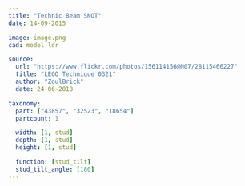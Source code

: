 ```yaml
---
title: "Technic Beam SNOT"
date: 14-09-2015

image: image.png
cad: model.ldr

source:
  url: "https://www.flickr.com/photos/156114156@N07/28115466227"
  title: "LEGO Technique 0321"
  author: "ZoulBrick"
  date: 24-06-2018

taxonomy:
  part: ["43857", "32523", "18654"]
  partcount: 1

  width: [1, stud]
  depth: [1, stud]
  height: [1, stud]

  function: [stud_tilt]
  stud_tilt_angle: [180]
---
```

